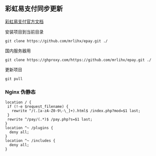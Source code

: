 ## 彩虹易支付同步更新
[彩虹易支付官方文档](https://www.kancloud.cn/net909/epay/2590520)

安装项目到当前目录
```
git clone https://github.com/mrlihx/epay.git ./
```
国内服务器用
```
git clone https://ghproxy.com/https://github.com/mrlihx/epay.git ./
```
更新项目
```
git pull
```

### Nginx 伪静态
```
location / {
 if (!-e $request_filename) {
   rewrite ^/(.[a-zA-Z0-9\-\_]+).html$ /index.php?mod=$1 last;
 }
 rewrite ^/pay/(.*)$ /pay.php?s=$1 last;
}
location ^~ /plugins {
  deny all;
}
location ^~ /includes {
  deny all;
}
```
